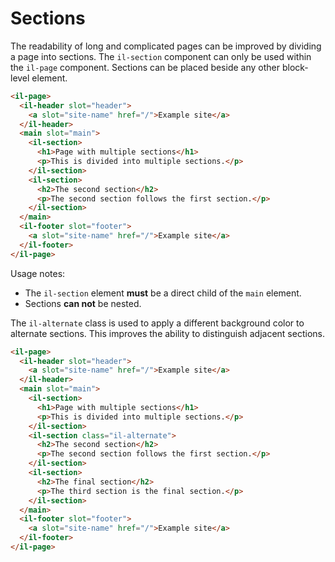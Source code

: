 # Sections

The readability of long and complicated pages can be improved by dividing a page into sections. The `il-section` component can only be used within the `il-page` component. Sections can be placed beside any other block-level element.

```html
<il-page>
  <il-header slot="header">
    <a slot="site-name" href="/">Example site</a>
  </il-header>
  <main slot="main">
    <il-section>
      <h1>Page with multiple sections</h1>
      <p>This is divided into multiple sections.</p>
    </il-section>
    <il-section>
      <h2>The second section</h2>
      <p>The second section follows the first section.</p>
    </il-section>
  </main>
  <il-footer slot="footer">
    <a slot="site-name" href="/">Example site</a>
  </il-footer>
</il-page>
```

Usage notes:

* The `il-section` element **must** be a direct child of the `main` element.
* Sections **can not** be nested.

The `il-alternate` class is used to apply a different background color to alternate sections. This improves the ability to distinguish adjacent sections.

```html
<il-page>
  <il-header slot="header">
    <a slot="site-name" href="/">Example site</a>
  </il-header>
  <main slot="main">
    <il-section>
      <h1>Page with multiple sections</h1>
      <p>This is divided into multiple sections.</p>
    </il-section>
    <il-section class="il-alternate">
      <h2>The second section</h2>
      <p>The second section follows the first section.</p>
    </il-section>
    <il-section>
      <h2>The final section</h2>
      <p>The third section is the final section.</p>
    </il-section>
  </main>
  <il-footer slot="footer">
    <a slot="site-name" href="/">Example site</a>
  </il-footer>
</il-page>
```
